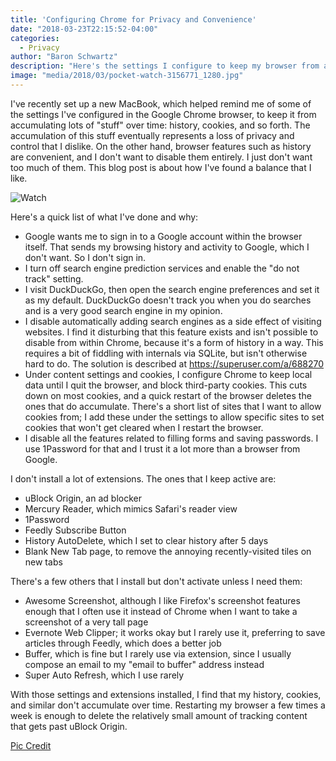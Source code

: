 ```yaml
---
title: 'Configuring Chrome for Privacy and Convenience'
date: "2018-03-23T22:15:52-04:00"
categories:
  - Privacy
author: "Baron Schwartz"
description: "Here's the settings I configure to keep my browser from accumulating a lot of history and tracking cookies."
image: "media/2018/03/pocket-watch-3156771_1280.jpg"
---
```


I've recently set up a new MacBook, which helped remind me of some of the
settings I've configured in the Google Chrome browser, to keep it from
accumulating lots of "stuff" over time: history, cookies, and so forth. The
accumulation of this stuff eventually represents a loss of privacy and control
that I dislike. On the other hand, browser features such as history are
convenient, and I don't want to disable them entirely. I just don't want too
much of them. This blog post is about how I've found a balance that I like.

![Watch](/media/2018/03/pocket-watch-3156771_1280.jpg)

<!--more-->

Here's a quick list of what I've done and why:

- Google wants me to sign in to a Google account within the browser itself. That
  sends my browsing history and activity to Google, which I don't want. So I
  don't sign in.
- I turn off search engine prediction services and enable the "do not track"
  setting.
- I visit DuckDuckGo, then open the search engine preferences and set it as my
  default. DuckDuckGo doesn't track you when you do searches and is a very good
  search engine in my opinion.
- I disable automatically adding search engines as a side effect of visiting
  websites. I find it disturbing that this feature exists and isn't possible to
  disable from within Chrome, because it's a form of history in a way. This
  requires a bit of fiddling with internals via SQLite, but isn't otherwise hard
  to do. The solution is described at https://superuser.com/a/688270
- Under content settings and cookies, I configure Chrome to keep local data
  until I quit the browser, and block third-party cookies. This cuts down on
  most cookies, and a quick restart of the browser deletes the ones that do
  accumulate. There's a short list of sites that I want to allow cookies from; I
  add these under the settings to allow specific sites to set cookies that won't
  get cleared when I restart the browser.
- I disable all the features related to filling forms and saving passwords. I
  use 1Password for that and I trust it a lot more than a browser from Google.

I don't install a lot of extensions. The ones that I keep active are:

- uBlock Origin, an ad blocker
- Mercury Reader, which mimics Safari's reader view
- 1Password
- Feedly Subscribe Button
- History AutoDelete, which I set to clear history after 5 days
- Blank New Tab page, to remove the annoying recently-visited tiles on new tabs

There's a few others that I install but don't activate unless I need them:

- Awesome Screenshot, although I like Firefox's screenshot features enough that
  I often use it instead of Chrome when I want to take a screenshot of a very
  tall page
- Evernote Web Clipper; it works okay but I rarely use it, preferring to save
  articles through Feedly, which does a better job
- Buffer, which is fine but I rarely use via extension, since I usually compose
  an email to my "email to buffer" address instead
- Super Auto Refresh, which I use rarely

With those settings and extensions installed, I find that my history, cookies,
and similar don't accumulate over time. Restarting my browser a few times a week
is enough to delete the relatively small amount of tracking content that gets
past uBlock Origin.

[Pic Credit](https://pixabay.com/en/pocket-watch-time-of-sand-time-3156771/)
